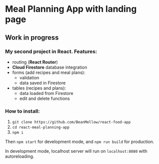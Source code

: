 # Meal Planning App with landing page
## Work in progress
### My second project in React. Features:
* routing (**React Router**)
* **Cloud Firestore** database integration
* forms (add recipes and meal plans):
  * validation
  * data saved in Firestore
* tables (recipes and plans):
  * data loaded from Firestore
  * edit and delete functions

### How to install:
1. `git clone https://github.com/BeanMellow/react-food-app`
2. `cd react-meal-planning-app`
3. `npm i`

Then `npm start` for development mode, and `npm run build` for production.

In development mode, localhost server will run on `localhost:8080` with autoreloading.
